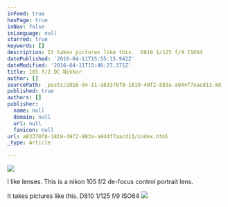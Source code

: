 ```yaml
---
inFeed: true
hasPage: true
inNav: false
inLanguage: null
starred: true
keywords: []
description: It takes pictures like this.  D810 1/125 f/9 ISO64
datePublished: '2016-04-11T15:55:15.942Z'
dateModified: '2016-04-11T15:46:27.371Z'
title: 105 f/2 DC Nikkor
author: []
sourcePath: _posts/2016-04-11-a83370f8-1819-49f2-883a-a944f7aacd13.md
published: true
authors: []
publisher:
  name: null
  domain: null
  url: null
  favicon: null
url: a83370f8-1819-49f2-883a-a944f7aacd13/index.html
_type: Article

---
```

![](https://the-grid-user-content.s3-us-west-2.amazonaws.com/6195cf3c-17f0-4b2b-b7be-eb36553a5cee.jpg)

I like lenses. This is a nikon 105 f/2 de-focus control portrait lens. 

It takes pictures like this. D810 1/125 f/9 ISO64
![](https://the-grid-user-content.s3-us-west-2.amazonaws.com/ac542536-1d75-4451-8a75-61d7178e1f39.jpg)